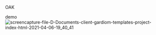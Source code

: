 OAK

demo 
![screencapture-file-D-Documents-client-gardiom-templates-project-index-html-2021-04-06-19_40_41](https://user-images.githubusercontent.com/48021528/113733711-f8d5d900-970f-11eb-9cea-b6263b39963f.png)

